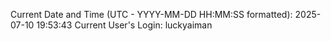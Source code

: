 Current Date and Time (UTC - YYYY-MM-DD HH:MM:SS formatted): 2025-07-10 19:53:43
Current User's Login: luckyaiman
